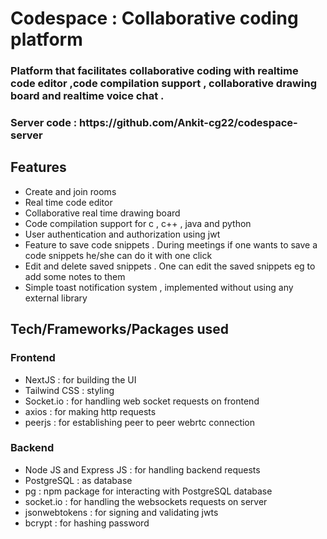 <h1> Codespace : Collaborative coding platform </h1>
<h3> Platform that facilitates collaborative coding with realtime code editor ,code compilation support ,  collaborative drawing board and realtime voice chat . </h3>

<h3> Server code : https://github.com/Ankit-cg22/codespace-server  </h3> 

<h2>Features</h2>

- Create and join rooms 
- Real time code editor
- Collaborative real time drawing board 
- Code compilation support for c , c++ , java and python 
- User authentication and authorization using jwt 
- Feature to save code snippets . During meetings if one wants to save a code snippets he/she can do it with one click 
- Edit and delete saved snippets . One can edit the saved snippets eg to add some notes to them 
- Simple toast notification system , implemented without using any external library 

<h2>Tech/Frameworks/Packages used</h2>

<h3> Frontend </h3>

- NextJS : for building the UI
- Tailwind CSS : styling 
- Socket.io : for handling web socket requests on frontend
- axios : for making http requests 
- peerjs : for establishing peer to peer webrtc connection 


<h3> Backend </h3>

- Node JS and Express JS : for handling backend requests
- PostgreSQL : as database 
- pg : npm package for interacting with PostgreSQL database
- socket.io : for handling the websockets requests on server
- jsonwebtokens : for signing and validating jwts
- bcrypt : for hashing password
